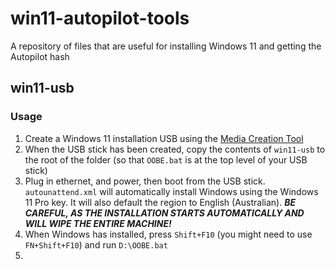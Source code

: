 # win11-autopilot-tools
A repository of files that are useful for installing Windows 11 and getting the Autopilot hash

## win11-usb
### Usage
1. Create a Windows 11 installation USB using the [Media Creation Tool](https://support.microsoft.com/en-au/windows/create-installation-media-for-windows-99a58364-8c02-206f-aa6f-40c3b507420d)
2. When the USB stick has been created, copy the contents of `win11-usb` to the root of the folder (so that `OOBE.bat` is at the top level of your USB stick)
3. Plug in ethernet, and power, then boot from the USB stick. `autounattend.xml` will automatically install Windows using the Windows 11 Pro key. It will also default the region to English (Australian). ***BE CAREFUL, AS THE INSTALLATION STARTS AUTOMATICALLY AND WILL WIPE THE ENTIRE MACHINE!***
4. When Windows has installed, press `Shift+F10` (you might need to use `FN+Shift+F10`) and run `D:\OOBE.bat`
5. 
